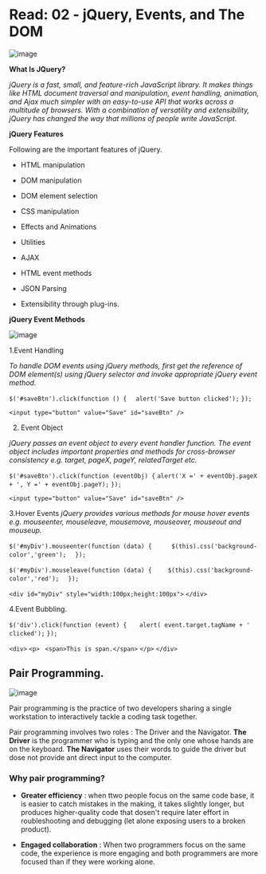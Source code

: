 # Read: 02 - jQuery, Events, and The DOM

![image](https://miro.medium.com/max/4400/1*NeKYs9ypQ7jkalNxEX3t9Q.png)

**What Is JQuery?**

*jQuery is a fast, small, and feature-rich JavaScript library. It makes things like HTML document traversal and manipulation, event handling, animation, and Ajax much simpler with an easy-to-use API that works across a multitude of browsers. With a combination of versatility and extensibility, jQuery has changed the way that millions of people write JavaScript.*

**jQuery Features**

Following are the important features of jQuery.

- HTML manipulation

- DOM manipulation

- DOM element selection

- CSS manipulation

- Effects and Animations

- Utilities

- AJAX

- HTML event methods

- JSON Parsing

- Extensibility through plug-ins.

**jQuery Event Methods**

![image](https://cdn.educba.com/academy/wp-content/uploads/2019/10/jQuery-Events.png)

1.Event Handling

*To handle DOM events using jQuery methods, first get the reference of DOM element(s) using jQuery selector and invoke appropriate jQuery event method.*

`$('#saveBtn').click(function () {`
  `  alert('Save button clicked');`
`});`

`<input type="button" value="Save" id="saveBtn" />`

2. Event Object

*jQuery passes an event object to every event handler function. The event object includes important properties and methods for cross-browser consistency e.g. target, pageX, pageY, relatedTarget etc.*


`$('#saveBtn').click(function (eventObj) {`
    `alert('X =' + eventObj.pageX + ', Y =' + eventObj.pageY);`
`});`

`<input type="button" value="Save" id="saveBtn" />`

3.Hover Events
*jQuery provides various methods for mouse hover events e.g. mouseenter, mouseleave, mousemove, mouseover, mouseout and mouseup.*


`$('#myDiv').mouseenter(function (data) {`
       `     $(this).css('background-color','green');`
      `  });`

`$('#myDiv').mouseleave(function (data) {`
        `    $(this).css('background-color','red');`
      `  });`
       
`<div id="myDiv" style="width:100px;height:100px">`
`</div>`

4.Event Bubbling.

`$('div').click(function (event) {`
 `   alert( event.target.tagName + ' clicked');`
`});`

`<div>`
    `<p>`
       ` <span>This is span.</span>`
    `</p>`
`</div>`

## Pair Programming.

![image](https://miro.medium.com/max/10116/1*WhUkymHMzeMTlzDm1tEiEQ.jpeg)

Pair programming is the practice of two developers sharing a single workstation to interactively tackle a coding task together.

Pair programming involves two roles : The Driver and the Navigator. **The Driver** is the programmer who is typing and the only one whose hands are on the keyboard. **The Navigator** uses their words to guide the driver but dose not provide ant direct input to the computer.

### Why pair programming?

- **Greater efficiency** : when ttwo people focus on the same code base, it is easier to catch mistakes in the making, it takes slightly longer, but produces higher-quality code that dosen't require later effort in roubleshooting and debugging (let alone exposing users to a broken product).

- **Engaged collaboration** : When two programmers focus on the same code, the experience is more engaging and both programmers are more focused than if they were working alone.

